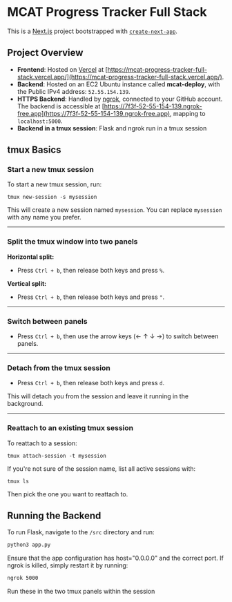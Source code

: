 # MCAT Progress Tracker Full Stack

This is a [Next.js](https://nextjs.org) project bootstrapped with [`create-next-app`](https://nextjs.org/docs/app/api-reference/cli/create-next-app).

## Project Overview

- **Frontend**: Hosted on [Vercel](https://vercel.com) at [https://mcat-progress-tracker-full-stack.vercel.app/](https://mcat-progress-tracker-full-stack.vercel.app/).
- **Backend**: Hosted on an EC2 Ubuntu instance called **mcat-deploy**, with the Public IPv4 address: `52.55.154.139`.
- **HTTPS Backend**: Handled by [ngrok](https://ngrok.com), connected to your GitHub account. The backend is accessible at [https://7f3f-52-55-154-139.ngrok-free.app](https://7f3f-52-55-154-139.ngrok-free.app), mapping to `localhost:5000`.
- **Backend in a tmux session**: Flask and ngrok run in a tmux session
 ## tmux Basics

### Start a new tmux session
To start a new tmux session, run:

    tmux new-session -s mysession

This will create a new session named `mysession`. You can replace `mysession` with any name you prefer.

---

### Split the tmux window into two panels

**Horizontal split:**

- Press `Ctrl + b`, then release both keys and press `%`.

**Vertical split:**

- Press `Ctrl + b`, then release both keys and press `"`.

---

### Switch between panels

- Press `Ctrl + b`, then use the arrow keys (← ↑ ↓ →) to switch between panels.

---

### Detach from the tmux session

- Press `Ctrl + b`, then release both keys and press `d`.

This will detach you from the session and leave it running in the background.

---

### Reattach to an existing tmux session

To reattach to a session:

    tmux attach-session -t mysession

If you're not sure of the session name, list all active sessions with:

    tmux ls

Then pick the one you want to reattach to.

## Running the Backend

To run Flask, navigate to the `/src` directory and run:

```bash
python3 app.py
```

Ensure that the app configuration has host="0.0.0.0" and the correct port. If ngrok is killed, simply restart it by running:
```bash
ngrok 5000
```

Run these in the two tmux panels within the session